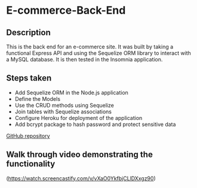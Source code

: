 # E-commerce-Back-End

## Description

This is the back end for an e-commerce site. It was built by taking a functional Express API and using the Sequelize ORM library to interact with a MySQL database. It is then tested in the Insomnia application.

## Steps taken

- Add Sequelize ORM in the Node.js application
- Define the Models
- Use the CRUD methods using Sequelize
- Join tables with Sequelize associations
- Configure Heroku for deployment of the application
- Add bcrypt package to hash password and protect sensitive data

[GitHub repository](https://github.com/jmail1014/E-commerce-Back-End)

## Walk through video demonstrating the functionality

(https://watch.screencastify.com/v/vXaO0YkfbjCLlDXxgz90)
